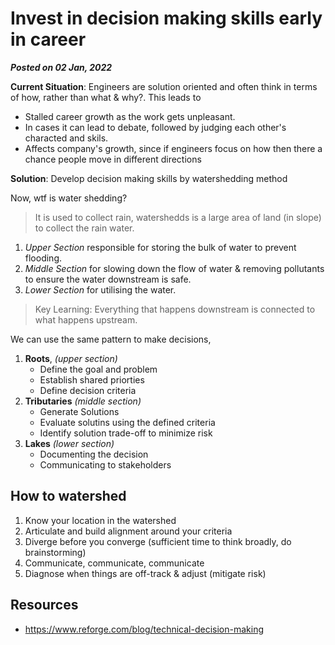 # Invest in decision making skills early in career
**_Posted on 02 Jan, 2022_**

**Current Situation**:
Engineers are solution oriented and often think in terms of how, rather than what & why?. This leads to
- Stalled career growth as the work gets unpleasant.
- In cases it can lead to debate, followed by judging each other's characted and skils.
- Affects company's growth, since if engineers focus on how then there a chance people move in different directions

**Solution**:
Develop decision making skills by watershedding method

Now, wtf is water shedding?
> It is used to collect rain, watershedds is a large area of land (in slope) to collect the rain water.

1. *Upper Section* responsible for storing the bulk of water to prevent flooding.
2. *Middle Section* for slowing down the flow of water & removing pollutants to ensure the water downstream is safe.
3. *Lower Section* for utilising the water.

> Key Learning: Everything that happens downstream is connected to what happens upstream.

We can use the same pattern to make decisions,
1. **Roots**, *(upper section)*
   - Define the goal and problem
   - Establish shared priorties
   - Define decision criteria
2. **Tributaries** *(middle section)*
   - Generate Solutions
   - Evaluate solutins using the defined criteria
   - Identify solution trade-off to minimize risk
3. **Lakes** *(lower section)*
   - Documenting the decision
   - Communicating to stakeholders

## How to watershed

1. Know your location in the watershed
2. Articulate and build alignment around your criteria
3. Diverge before you converge (sufficient time to think broadly, do brainstorming)
4. Communicate, communicate, communicate
5. Diagnose when things are off-track & adjust (mitigate risk)


## Resources
- https://www.reforge.com/blog/technical-decision-making
